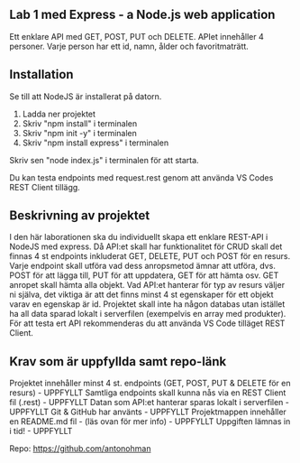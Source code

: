 ## Lab 1 med Express - a Node.js web application

Ett enklare API med GET, POST, PUT och DELETE. APIet innehåller 4 personer. Varje person har ett id, namn, ålder och favoritmaträtt.

## Installation

Se till att NodeJS är installerat på datorn.

1. Ladda ner projektet
2. Skriv "npm install" i terminalen
3. Skriv "npm init -y" i terminalen
4. Skriv "npm install express" i terminalen

Skriv sen "node index.js" i terminalen för att starta.

Du kan testa endpoints med request.rest genom att använda VS Codes REST Client tillägg.

## Beskrivning av projektet

I den här laborationen ska du individuellt skapa ett enklare REST-API i NodeJS med express. Då API:et skall har funktionalitet för CRUD skall det finnas 4 st endpoints inkluderat GET, DELETE, PUT och POST för en resurs. Varje endpoint skall utföra vad dess anropsmetod ämnar att utföra, dvs. POST för att lägga till, PUT för att uppdatera, GET för att hämta osv. GET anropet skall hämta alla objekt. Vad API:et hanterar för typ av resurs väljer ni själva, det viktiga är att det finns minst 4 st egenskaper för ett objekt varav en egenskap är id. Projektet skall inte ha någon databas utan istället ha all data sparad lokalt i serverfilen (exempelvis en array med produkter). För att testa ert API rekommenderas du att använda VS Code tilläget REST Client.

## Krav som är uppfyllda samt repo-länk

Projektet innehåller minst 4 st. endpoints (GET, POST, PUT & DELETE för en resurs) - UPPFYLLT
Samtliga endpoints skall kunna nås via en REST Client fil (.rest) - UPPFYLLT
Datan som API:et hanterar sparas lokalt i serverfilen - UPPFYLLT
Git & GitHub har använts - UPPFYLLT
Projektmappen innehåller en README.md fil - (läs ovan för mer info) - UPPFYLLT
Uppgiften lämnas in i tid! - UPPFYLLT

Repo: https://github.com/antonohman
